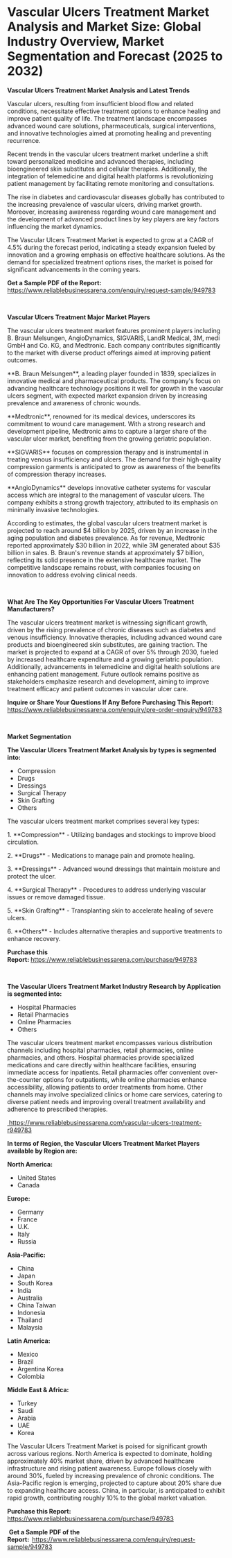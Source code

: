 <p><h1>Vascular Ulcers Treatment Market Analysis and Market Size: Global Industry Overview, Market Segmentation and Forecast (2025 to 2032)</h1></p><p><strong>Vascular Ulcers Treatment Market Analysis and Latest Trends</strong></p>
<p><p>Vascular ulcers, resulting from insufficient blood flow and related conditions, necessitate effective treatment options to enhance healing and improve patient quality of life. The treatment landscape encompasses advanced wound care solutions, pharmaceuticals, surgical interventions, and innovative technologies aimed at promoting healing and preventing recurrence. </p><p>Recent trends in the vascular ulcers treatment market underline a shift toward personalized medicine and advanced therapies, including bioengineered skin substitutes and cellular therapies. Additionally, the integration of telemedicine and digital health platforms is revolutionizing patient management by facilitating remote monitoring and consultations. </p><p>The rise in diabetes and cardiovascular diseases globally has contributed to the increasing prevalence of vascular ulcers, driving market growth. Moreover, increasing awareness regarding wound care management and the development of advanced product lines by key players are key factors influencing the market dynamics. </p><p>The Vascular Ulcers Treatment Market is expected to grow at a CAGR of 4.5% during the forecast period, indicating a steady expansion fueled by innovation and a growing emphasis on effective healthcare solutions. As the demand for specialized treatment options rises, the market is poised for significant advancements in the coming years.</p></p>
<p><strong>Get a Sample PDF of the Report:&nbsp;</strong> <a href="https://www.reliablebusinessarena.com/enquiry/request-sample/949783?utm_campaign=2042&utm_medium=2&utm_source=Github&utm_content=ia&utm_term=16042025&utm_id=vascular-ulcers-treatment">https://www.reliablebusinessarena.com/enquiry/request-sample/949783</a></p>
<p>&nbsp;</p>
<p><strong>Vascular Ulcers Treatment Major Market Players</strong></p>
<p><p>The vascular ulcers treatment market features prominent players including B. Braun Melsungen, AngioDynamics, SIGVARIS, LandR Medical, 3M, medi GmbH and Co. KG, and Medtronic. Each company contributes significantly to the market with diverse product offerings aimed at improving patient outcomes.</p><p>**B. Braun Melsungen**, a leading player founded in 1839, specializes in innovative medical and pharmaceutical products. The company's focus on advancing healthcare technology positions it well for growth in the vascular ulcers segment, with expected market expansion driven by increasing prevalence and awareness of chronic wounds.</p><p>**Medtronic**, renowned for its medical devices, underscores its commitment to wound care management. With a strong research and development pipeline, Medtronic aims to capture a larger share of the vascular ulcer market, benefiting from the growing geriatric population.</p><p>**SIGVARIS** focuses on compression therapy and is instrumental in treating venous insufficiency and ulcers. The demand for their high-quality compression garments is anticipated to grow as awareness of the benefits of compression therapy increases.</p><p>**AngioDynamics** develops innovative catheter systems for vascular access which are integral to the management of vascular ulcers. The company exhibits a strong growth trajectory, attributed to its emphasis on minimally invasive technologies.</p><p>According to estimates, the global vascular ulcers treatment market is projected to reach around $4 billion by 2025, driven by an increase in the aging population and diabetes prevalence. As for revenue, Medtronic reported approximately $30 billion in 2022, while 3M generated about $35 billion in sales. B. Braun's revenue stands at approximately $7 billion, reflecting its solid presence in the extensive healthcare market. The competitive landscape remains robust, with companies focusing on innovation to address evolving clinical needs.</p></p>
<p>&nbsp;</p>
<p><strong>What Are The Key Opportunities For Vascular Ulcers Treatment Manufacturers?</strong></p>
<p><p>The vascular ulcers treatment market is witnessing significant growth, driven by the rising prevalence of chronic diseases such as diabetes and venous insufficiency. Innovative therapies, including advanced wound care products and bioengineered skin substitutes, are gaining traction. The market is projected to expand at a CAGR of over 5% through 2030, fueled by increased healthcare expenditure and a growing geriatric population. Additionally, advancements in telemedicine and digital health solutions are enhancing patient management. Future outlook remains positive as stakeholders emphasize research and development, aiming to improve treatment efficacy and patient outcomes in vascular ulcer care.</p></p>
<p><strong>Inquire or Share Your Questions If Any Before Purchasing This Report:</strong> <a href="https://www.reliablebusinessarena.com/enquiry/pre-order-enquiry/949783?utm_campaign=2042&utm_medium=2&utm_source=Github&utm_content=ia&utm_term=16042025&utm_id=vascular-ulcers-treatment">https://www.reliablebusinessarena.com/enquiry/pre-order-enquiry/949783</a></p>
<p>&nbsp;</p>
<p><strong>Market Segmentation</strong></p>
<p><strong>The Vascular Ulcers Treatment Market Analysis by types is segmented into:</strong></p>
<p><ul><li>Compression</li><li>Drugs</li><li>Dressings</li><li>Surgical Therapy</li><li>Skin Grafting</li><li>Others</li></ul></p>
<p><p>The vascular ulcers treatment market comprises several key types: </p><p>1. **Compression** - Utilizing bandages and stockings to improve blood circulation.</p><p>2. **Drugs** - Medications to manage pain and promote healing.</p><p>3. **Dressings** - Advanced wound dressings that maintain moisture and protect the ulcer.</p><p>4. **Surgical Therapy** - Procedures to address underlying vascular issues or remove damaged tissue.</p><p>5. **Skin Grafting** - Transplanting skin to accelerate healing of severe ulcers.</p><p>6. **Others** - Includes alternative therapies and supportive treatments to enhance recovery.</p></p>
<p><strong>Purchase this Report:&nbsp;</strong><a href="https://www.reliablebusinessarena.com/purchase/949783?utm_campaign=2042&utm_medium=2&utm_source=Github&utm_content=ia&utm_term=16042025&utm_id=vascular-ulcers-treatment">https://www.reliablebusinessarena.com/purchase/949783</a></p>
<p>&nbsp;</p>
<p><strong>The Vascular Ulcers Treatment Market Industry Research by Application is segmented into:</strong></p>
<p><ul><li>Hospital Pharmacies</li><li>Retail Pharmacies</li><li>Online Pharmacies</li><li>Others</li></ul></p>
<p><p>The vascular ulcers treatment market encompasses various distribution channels including hospital pharmacies, retail pharmacies, online pharmacies, and others. Hospital pharmacies provide specialized medications and care directly within healthcare facilities, ensuring immediate access for inpatients. Retail pharmacies offer convenient over-the-counter options for outpatients, while online pharmacies enhance accessibility, allowing patients to order treatments from home. Other channels may involve specialized clinics or home care services, catering to diverse patient needs and improving overall treatment availability and adherence to prescribed therapies.</p></p>
<p><a href="https://www.reliablebusinessarena.com/vascular-ulcers-treatment-r949783?utm_campaign=2042&utm_medium=2&utm_source=Github&utm_content=ia&utm_term=16042025&utm_id=vascular-ulcers-treatment">&nbsp;https://www.reliablebusinessarena.com/vascular-ulcers-treatment-r949783</a></p>
<p><strong>In terms of Region, the Vascular Ulcers Treatment Market Players available by Region are:</strong></p>
<p>
    <p> <strong> North America: </strong>
        <ul>
            <li>United States</li>
            <li>Canada</li>
        </ul>
        </p> 
    <p> <strong> Europe: </strong>
        <ul>
            <li>Germany</li>
            <li>France</li>
            <li>U.K.</li>
            <li>Italy</li>
            <li>Russia</li>
        </ul>
        </p> 
    <p> <strong> Asia-Pacific: </strong>
        <ul>
            <li>China</li>
            <li>Japan</li>
            <li>South Korea</li>
            <li>India</li>
            <li>Australia</li>
            <li>China Taiwan</li>
            <li>Indonesia</li>
            <li>Thailand</li>
            <li>Malaysia</li>
        </ul>
        </p> 
    <p> <strong> Latin America: </strong>
        <ul>
            <li>Mexico</li>
            <li>Brazil</li>
            <li>Argentina Korea</li>
            <li>Colombia</li>
        </ul>
        </p> 
    <p> <strong> Middle East & Africa: </strong>
        <ul>
            <li>Turkey</li>
            <li>Saudi</li>
            <li>Arabia</li>
            <li>UAE</li>
            <li>Korea</li>
        </ul>
    </p>
    </p>
<p><p>The Vascular Ulcers Treatment Market is poised for significant growth across various regions. North America is expected to dominate, holding approximately 40% market share, driven by advanced healthcare infrastructure and rising patient awareness. Europe follows closely with around 30%, fueled by increasing prevalence of chronic conditions. The Asia-Pacific region is emerging, projected to capture about 20% share due to expanding healthcare access. China, in particular, is anticipated to exhibit rapid growth, contributing roughly 10% to the global market valuation.</p></p>
<p><strong>Purchase this Report: </strong><a href="https://www.reliablebusinessarena.com/purchase/949783?utm_campaign=2042&utm_medium=2&utm_source=Github&utm_content=ia&utm_term=16042025&utm_id=vascular-ulcers-treatment">https://www.reliablebusinessarena.com/purchase/949783</a></p>
<p>&nbsp;<strong>Get a Sample PDF of the Report:&nbsp;&nbsp;</strong><a href="https://www.reliablebusinessarena.com/enquiry/request-sample/949783?utm_campaign=2042&utm_medium=2&utm_source=Github&utm_content=ia&utm_term=16042025&utm_id=vascular-ulcers-treatment">https://www.reliablebusinessarena.com/enquiry/request-sample/949783</a></p>
<p><strong></strong></p>
<p><p></p><p></p><p></p></p>